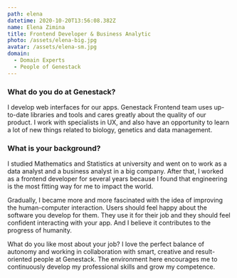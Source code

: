 ```yaml
---
path: elena
datetime: 2020-10-20T13:56:08.382Z
name: Elena Zimina
title: Frontend Developer & Business Analytic
photo: /assets/elena-big.jpg
avatar: /assets/elena-sm.jpg
domain:
  - Domain Experts
  - People of Genestack
---
```

### What do you do at Genestack?

I develop web interfaces for our apps. Genestack Frontend team uses up-to-date libraries and tools and cares greatly about the quality of our product. I work with specialists in UX, and also have an opportunity to learn a lot of new things related to biology, genetics and data management.

### What is your background?

I studied Mathematics and Statistics at university and went on to work as a data analyst and a business analyst in a big company. After that, I worked as a frontend developer for several years because I found that engineering is the most fitting way for me to impact the world.

Gradually, I became more and more fascinated with the idea of improving the human-computer interaction. Users should feel happy about the software you develop for them. They use it for their job and they should feel confident interacting with your app. And I believe it contributes to the progress of humanity. 

What do you like most about your job?
I love the perfect balance of autonomy and working in collaboration with smart, creative and result-oriented people at Genestack.
The environment here encourages me to continuously develop my professional skills and grow my competence.